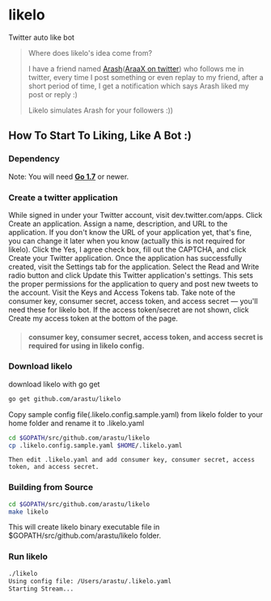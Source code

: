# likelo
Twitter auto like bot

> Where does likelo's idea come from?
>
> I have a friend named [Arash](https://github.com/ara4sh)([AraaX on twitter](https://twitter.com/Ara4Sh)) who follows me in twitter, 
> every time I post something or even replay to my friend,
> after a short period of time, I get a notification which says Arash liked my post or reply :)
>
> Likelo simulates Arash for your followers :))


## How To Start To Liking, Like A Bot :)


### Dependency
Note: You will need **[Go 1.7](https://golang.org/dl/)** or newer.


### Create a twitter application
While signed in under your Twitter account, visit dev.twitter.com/apps.
Click Create an application.
Assign a name, description, and URL to the application. If you don't know the URL of your application yet, that's fine, you can change it later when you know (actually this is not required for likelo). Click the Yes, I agree check box, fill out the CAPTCHA, and click Create your Twitter application.
Once the application has successfully created, visit the Settings tab for the application. Select the Read and Write radio button and click Update this Twitter application's settings. This sets the proper permissions for the application to query and post new tweets to the account.
Visit the Keys and Access Tokens tab. Take note of the consumer key, consumer secret, access token, and access secret — you'll need these for likelo bot. If the access token/secret are not shown, click Create my access token at the bottom of the page.

> #### consumer key, consumer secret, access token, and access secret is required for using in likelo config.


### Download likelo 
download likelo with go get

```bash
go get github.com/arastu/likelo
```

Copy sample config file(.likelo.config.sample.yaml) from likelo folder to your home folder and rename it to .likelo.yaml
```bash
cd $GOPATH/src/github.com/arastu/likelo
cp .likelo.config.sample.yaml $HOME/.likelo.yaml
```
    Then edit .likelo.yaml and add consumer key, consumer secret, access token, and access secret.


### Building from Source
```bash
cd $GOPATH/src/github.com/arastu/likelo
make likelo
```
This will create likelo binary executable file in $GOPATH/src/github.com/arastu/likelo folder.


### Run likelo
```bash
./likelo
Using config file: /Users/arastu/.likelo.yaml
Starting Stream...
```
